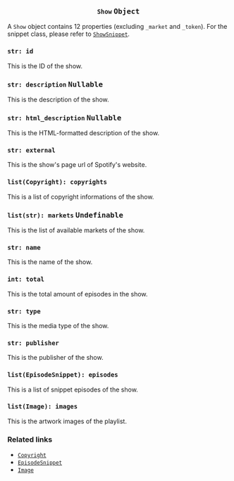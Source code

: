 <h3 align="center"><code>Show</code> <kbd>Object</kbd></h3>

A `Show` object contains 12 properties (excluding `_market` and `_token`). For the snippet class, please refer to [`ShowSnippet`](https://github.com/creuserr/crespot/tree/main/docs/snippet/show.md).

### `str: id`
This is the ID of the show.

### `str: description` <kbd>Nullable</kbd>
This is the description of the show.

### `str: html_description` <kbd>Nullable</kbd>
This is the HTML-formatted description of the show.

### `str: external`
This is the show's page url of Spotify's website.

### `list(Copyright): copyrights`
This is a list of copyright informations of the show.

### `list(str): markets` <kbd>Undefinable</kbd>
This is the list of available markets of the show.

### `str: name`
This is the name of the show.

### `int: total`
This is the total amount of episodes in the show.

### `str: type`
This is the media type of the show.

### `str: publisher`
This is the publisher of the show.

### `list(EpisodeSnippet): episodes`
This is a list of snippet episodes of the show.

### `list(Image): images`
This is the artwork images of the playlist.

### Related links

- [`Copyright`](https://github.com/creuserr/crespot/tree/main/docs/detail/copyright.md)
- [`EpisodeSnippet`](https://github.com/creuserr/crespot/tree/main/docs/snippet/episode.md)
- [`Image`](https://github.com/creuserr/crespot/tree/main/docs/detail/image.md)
